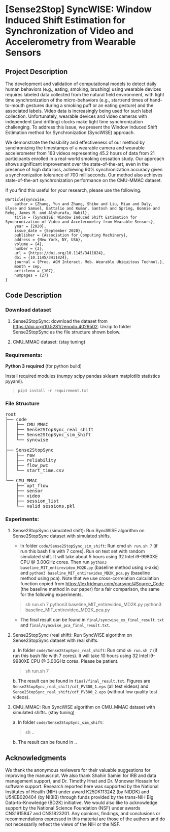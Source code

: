 # [Sense2Stop] SyncWISE: Window Induced Shift Estimation for Synchronization of Video and Accelerometry from Wearable Sensors

## Project Description

The development and validation of computational models to detect daily human behaviors (e.g., eating, smoking, brushing) using wearable devices requires labeled data collected from the natural field environment, with tight time synchronization of the micro-behaviors (e.g., start/end times of hand-to-mouth gestures during a smoking puff or an eating gesture) and the associated labels. Video data is increasingly being used for such label collection. Unfortunately, wearable devices and video cameras with independent (and drifting) clocks make tight time synchronization challenging. To address this issue, we present the Window Induced Shift Estimation method for Synchronization (SyncWISE) approach.

We demonstrate the feasibility and effectiveness of our method by synchronizing the timestamps of a wearable camera and wearable accelerometer from 163 videos representing 45.2 hours of data from 21 participants enrolled in a real-world smoking cessation study. Our approach shows significant improvement over the state-of-the-art, even in the presence of high data loss, achieving 90% synchronization accuracy given a synchronization tolerance of 700 milliseconds. Our method also achieves state-of-the-art synchronization performance on the CMU-MMAC dataset.

If you find this useful for your research, please use the following.

```
@article{syncwise,
	author = {Zhang, Yun and Zhang, Shibo and Liu, Miao and Daly, Elyse and Samuel, Battalio and Kumar, Santosh and Spring, Bonnie and Rehg, James M. and Alshurafa, Nabil},
	title = {SyncWISE: Window Induced Shift Estimation for Synchronization of Video and Accelerometry from Wearable Sensors},
	year = {2020},
	issue_date = {September 2020},
	publisher = {Association for Computing Machinery},
	address = {New York, NY, USA},
	volume = {4},
	number = {3},
	url = {https://doi.org/10.1145/3411824},
	doi = {10.1145/3411824},
	journal = {Proc. ACM Interact. Mob. Wearable Ubiquitous Technol.},
	month = sep,
	articleno = {107},
	numpages = {27}
}
```
## Code Description


### Download dataset


1. Sense2StopSync: download the dataset from https://doi.org/10.5281/zenodo.4029502. Unzip to folder Sense2StopSync as the file structure shown below.


2. CMU_MMAC dataset: (stay tuning)



### Requirements:

**Python 3 required** (for python build)

Install required modules (numpy scipy pandas sklearn matplotlib statistics pyyaml).

> ```pip3 install -r requirement.txt```

### File Structure
<pre>
root
├── code
│   ├── CMU_MMAC
│   ├── Sense2StopSync_real_shift
│   ├── Sense2StopSync_sim_shift
│   └── syncwise
│
├── Sense2StopSync
│   ├── raw
│   ├── reliability
│   ├── flow_pwc
│   └── start_time.csv
│
└── CMU_MMAC
    ├── opt_flow
    ├── sensor
    ├── video
    ├── session_list
    └── valid_sessions.pkl
</pre>


### Experiments:

1. Sense2StopSync (simulated shift): Run SyncWISE algorithm on Sense2StopSync dataset with simulated shifts.

	- In folder `code/Sense2StopSync_sim_shift`: Run cmd `sh run.sh 7` (if run this bash file with 7 cores). Run on test set with random simulated shift. It will take about 5 hours using 32 Intel i9-9980XE CPU @ 3.00GHz cores. Then run `python3 baseline_MIT_entirevideo_MD2K.py` (baseline method using x-axis) and `python3 baseline_MIT_entirevideo_MD2K_pca.py` (baseline method using pca). Note that we use cross-correlation calculation function copied from https://lexfridman.com/carsync/#Source_Code (the baseline method in our paper) for a fair comparison, the same for the following experiments.
	
	> sh run.sh 7
	> python3 baseline\_MIT\_entirevideo\_MD2K.py
	> python3 baseline\_MIT\_entirevideo\_MD2K\_pca.py

	- The final result can be found in `final/syncwise_xx_final_result.txt` and `final/syncwise_pca_final_result.txt`.

	<!--4. `summarize.py`: generate final result or sensitivity study result summary.-->
	


2. Sense2StopSync (real shift): Run SyncWISE algorithm on Sense2StopSync dataset with real shifts.

	a. In folder `code/Sense2StopSync_real_shift`: Run cmd `sh run.sh 7` (if run this bash file with 7 cores). It will take 10 hours using 32 Intel i9-9980XE CPU @ 3.00GHz cores. Please be patient.

	> sh run.sh 7

	b. The result can be found in `final/final_result.txt`. Figures are `Sense2StopSync_real_shift/cdf_PV300_1.eps` (all test videos) and `Sense2StopSync_real_shift/cdf_PV300_2.eps` (without low quality test videos).


3. CMU\_MMAC: Run SyncWISE algorithm on CMU\_MMAC dataset with simulated shifts. (stay tuning)

	a. In folder `code/Sense2StopSync_sim_shift`: 

	> sh ..

	b. The result can be found in ..
	


## Acknowledgments

We thank the anonymous reviewers for their valuable suggestions for improving the manuscript. We also thank Shahin Samiei for IRB and data management support, and Dr. Timothy Hnat and Dr. Monowar Hossain for software support. Research reported here was supported by the National Institutes of Health (NIH) under award K25DK113242 (by NIDDK) and U54EB020404 (by NIBIB) through funds provided by the trans-NIH Big Data-to-Knowledge (BD2K) initiative. We would also like to acknowledge support by the National Science Foundation (NSF) under awards CNS1915847 and CNS1823201. Any opinions, findings, and conclusions or recommendations expressed in this material are those of the authors and do not necessarily reflect the views of the NIH or the NSF.
